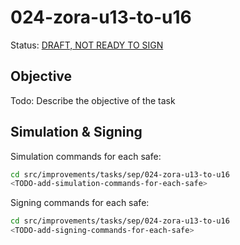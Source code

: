 # 024-zora-u13-to-u16

Status: [DRAFT, NOT READY TO SIGN]()

## Objective

Todo: Describe the objective of the task

## Simulation & Signing

Simulation commands for each safe:
```bash
cd src/improvements/tasks/sep/024-zora-u13-to-u16
<TODO-add-simulation-commands-for-each-safe>
```

Signing commands for each safe:
```bash
cd src/improvements/tasks/sep/024-zora-u13-to-u16
<TODO-add-signing-commands-for-each-safe>
```
